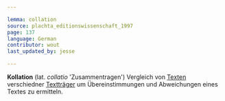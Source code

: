 ```yaml
---

lemma: collation
source: plachta_editionswissenschaft_1997
page: 137
language: German
contributor: wout
last_updated_by: jesse

---
```


**Kollation** (lat. _collatio_ 'Zusammentragen') Vergleich von [Texten](text.html) verschiedner [Textträger](textCarrier.html) um Übereinstimmungen und Abweichungen eines Textes zu ermitteln.
